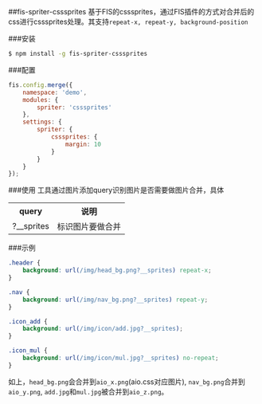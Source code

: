 ##fis-spriter-csssprites
基于FIS的csssprites，通过FIS插件的方式对合并后的css进行csssprites处理。其支持`repeat-x, repeat-y, background-position`

###安装

```bash
$ npm install -g fis-spriter-csssprites
```

###配置

```javascript
fis.config.merge({
    namespace: 'demo',
    modules: {
        spriter: 'csssprites'
    },
    settings: {
        spriter: {
            csssprites: {
                margin: 10
            }
        }
    }
});

```

###使用
工具通过图片添加query识别图片是否需要做图片合并，具体

<table>
    <tr>
        <th>query</th>
        <th>说明</th>
    </tr>
    <tr>
        <td>?__sprites</td>
        <td>标识图片要做合并</td>
    </tr>
</table>

###示例

```css
.header {
    background: url(/img/head_bg.png?__sprites) repeat-x;
}

.nav {
    background: url(/img/nav_bg.png?__sprites) repeat-y;
}

.icon_add {
    background: url(/img/icon/add.jpg?__sprites);
}

.icon_mul {
    background: url(/img/icon/mul.jpg?__sprites) no-repeat;
}
```
如上，`head_bg.png`会合并到`aio_x.png`(aio.css对应图片), `nav_bg.png`合并到`aio_y.png`, `add.jpg`和`mul.jpg`被合并到`aio_z.png`。
